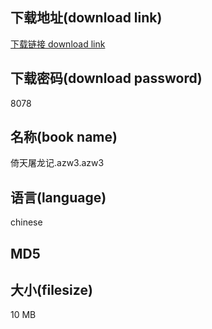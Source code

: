 ## 下载地址(download link)
[下载链接 download link](https://tutu365.netlify.app/?s=%E5%80%9A%E5%A4%A9%E5%B1%A0%E9%BE%99%E8%AE%B0.azw3)

## 下载密码(download password)
8078

## 名称(book name)
倚天屠龙记.azw3.azw3

## 语言(language)
chinese

## MD5


## 大小(filesize)
10 MB
